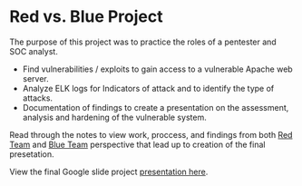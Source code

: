 # Red vs. Blue Project
The purpose of this project was to practice the roles of a pentester and SOC analyst.
- Find vulnerabilities / exploits to gain access to a vulnerable Apache web server.
- Analyze ELK logs for Indicators of attack and to identify the type of attacks.
- Documentation of findings to create a presentation on the assessment, analysis and hardening of the vulnerable system.

Read through the notes to view work, proccess, and findings from both [Red Team](https://github.com/cybertekjoe/Project-2/blob/main/RedTeam.md) and [Blue Team](https://github.com/cybertekjoe/Project-2/blob/main/BlueTeam.md) perspective that lead up to creation of the final presetation.

View the final Google slide project [presentation here](https://github.com/cybertekjoe/Project-2/blob/main/Unit-20-RedVsBlue-Project-2.pdf).
